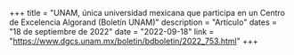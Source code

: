 +++
title = "UNAM, única universidad mexicana que participa en un Centro de Excelencia Algorand (Boletín UNAM)"
description = "Artículo"
dates = "18 de septiembre de 2022"
date = "2022-09-18"
link = "https://www.dgcs.unam.mx/boletin/bdboletin/2022_753.html"
+++

